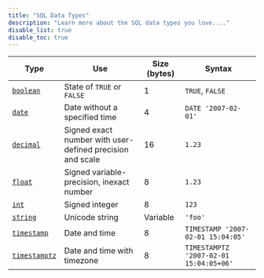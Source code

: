 ```yaml
---
title: "SQL Data Types"
description: "Learn more about the SQL data types you love...."
disable_list: true
disable_toc: true
---
```


Type | Use | Size (bytes) | Syntax
-----|-------------|----------------------|--------
[`boolean`](boolean) | State of `TRUE` or `FALSE` | 1 | `TRUE`, `FALSE`
[`date`](date) | Date without a specified time | 4 | `DATE '2007-02-01'`
[`decimal`](decimal) | Signed exact number with user-defined precision and scale | 16 | `1.23`
[`float`](float) | Signed variable-precision, inexact number | 8 | `1.23`
[`int`](int) | Signed integer | 8 | `123`
[`string`](string) | Unicode string | Variable | `'foo'`
[`timestamp`](timestamp) | Date and time | 8 | `TIMESTAMP '2007-02-01 15:04:05'`
[`timestamptz`](timestamp) | Date and time with timezone | 8 | `TIMESTAMPTZ '2007-02-01 15:04:05+06'`
